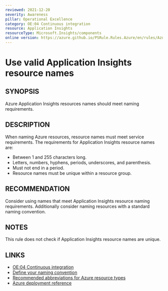 ```yaml
---
reviewed: 2021-12-20
severity: Awareness
pillar: Operational Excellence
category: OE:04 Continuous integration
resource: Application Insights
resourceType: Microsoft.Insights/components
online version: https://azure.github.io/PSRule.Rules.Azure/en/rules/Azure.AppInsights.Name/
---
```


# Use valid Application Insights resource names

## SYNOPSIS

Azure Application Insights resources names should meet naming requirements.

## DESCRIPTION

When naming Azure resources, resource names must meet service requirements.
The requirements for Application Insights resource names are:

- Between 1 and 255 characters long.
- Letters, numbers, hyphens, periods, underscores, and parenthesis.
- Must not end in a period.
- Resource names must be unique within a resource group.

## RECOMMENDATION

Consider using names that meet Application Insights resource naming requirements.
Additionally consider naming resources with a standard naming convention.

## NOTES

This rule does not check if Application Insights resource names are unique.

## LINKS

- [OE:04 Continuous integration](https://learn.microsoft.com/azure/well-architected/operational-excellence/release-engineering-continuous-integration)
- [Define your naming convention](https://learn.microsoft.com/azure/cloud-adoption-framework/ready/azure-best-practices/resource-naming)
- [Recommended abbreviations for Azure resource types](https://learn.microsoft.com/azure/cloud-adoption-framework/ready/azure-best-practices/resource-abbreviations)
- [Azure deployment reference](https://learn.microsoft.com/azure/templates/microsoft.insights/components)
